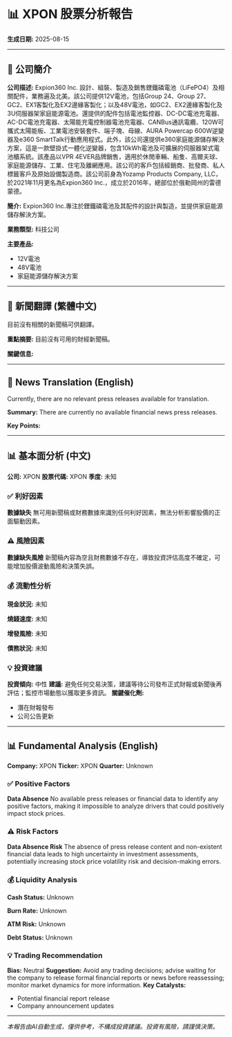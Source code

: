 # 📊 XPON 股票分析報告

**生成日期:** 2025-08-15

---

## 🏢 公司簡介

**公司描述:** Expion360 Inc. 設計、組裝、製造及銷售鋰鐵磷電池（LiFePO4）及相關配件，業務遍及北美。該公司提供12V電池，包括Group 24、Group 27、GC2、EX1客製化及EX2邊緣客製化；以及48V電池，如GC2、EX2邊緣客製化及3U伺服器架家庭能源電池。還提供的配件包括電池監控器、DC-DC電池充電器、AC-DC電池充電器、太陽能充電控制器電池充電器、CANBus通訊電纜、120W可攜式太陽能板、工業電池安裝套件、端子塊、母線、AURA Powercap 600W逆變器及e360 SmartTalk行動應用程式。此外，該公司還提供e360家庭能源儲存解決方案，這是一款壁掛式一體化逆變器，包含10kWh電池及可擴展的伺服器架式電池櫃系統。該產品以VPR 4EVER品牌銷售，適用於休閒車輛、船隻、高爾夫球、家庭能源儲存、工業、住宅及離網應用。該公司的客戶包括經銷商、批發商、私人標籤客戶及原始設備製造商。該公司前身為Yozamp Products Company, LLC，於2021年11月更名為Expion360 Inc.，成立於2016年，總部位於俄勒岡州的雷德蒙德。

**簡介:** Expion360 Inc.專注於鋰鐵磷電池及其配件的設計與製造，並提供家庭能源儲存解決方案。

**業務類型:** 科技公司

**主要產品:**
- 12V電池
- 48V電池
- 家庭能源儲存解決方案

---

## 📰 新聞翻譯 (繁體中文)

目前沒有相關的新聞稿可供翻譯。

**重點摘要:** 目前沒有可用的財經新聞稿。

**關鍵信息:**

---

## 📰 News Translation (English)

Currently, there are no relevant press releases available for translation.

**Summary:** There are currently no available financial news press releases.

**Key Points:**

---

## 📊 基本面分析 (中文)

**公司:** XPON
**股票代碼:** XPON
**季度:** 未知

### ✅ 利好因素

**數據缺失**
無可用新聞稿或財務數據來識別任何利好因素，無法分析影響股價的正面驅動因素。

### ⚠️ 風險因素

**數據缺失風險**
新聞稿內容為空且財務數據不存在，導致投資評估高度不確定，可能增加股價波動風險和決策失誤。

### 💰 流動性分析

**現金狀況:** 未知

**燒錢速度:** 未知

**增發風險:** 未知

**債務狀況:** 未知

### 💡 投資建議

**投資傾向:** 中性
**建議:** 避免任何交易決策，建議等待公司發布正式財報或新聞後再評估；監控市場動態以獲取更多資訊。
**關鍵催化劑:**
- 潛在財報發布
- 公司公告更新

---

## 📊 Fundamental Analysis (English)

**Company:** XPON
**Ticker:** XPON
**Quarter:** Unknown

### ✅ Positive Factors

**Data Absence**
No available press releases or financial data to identify any positive factors, making it impossible to analyze drivers that could positively impact stock prices.

### ⚠️ Risk Factors

**Data Absence Risk**
The absence of press release content and non-existent financial data leads to high uncertainty in investment assessments, potentially increasing stock price volatility risk and decision-making errors.

### 💰 Liquidity Analysis

**Cash Status:** Unknown

**Burn Rate:** Unknown

**ATM Risk:** Unknown

**Debt Status:** Unknown

### 💡 Trading Recommendation

**Bias:** Neutral
**Suggestion:** Avoid any trading decisions; advise waiting for the company to release formal financial reports or news before reassessing; monitor market dynamics for more information.
**Key Catalysts:**
- Potential financial report release
- Company announcement updates

---

*本報告由AI自動生成，僅供參考，不構成投資建議。投資有風險，請謹慎決策。*
